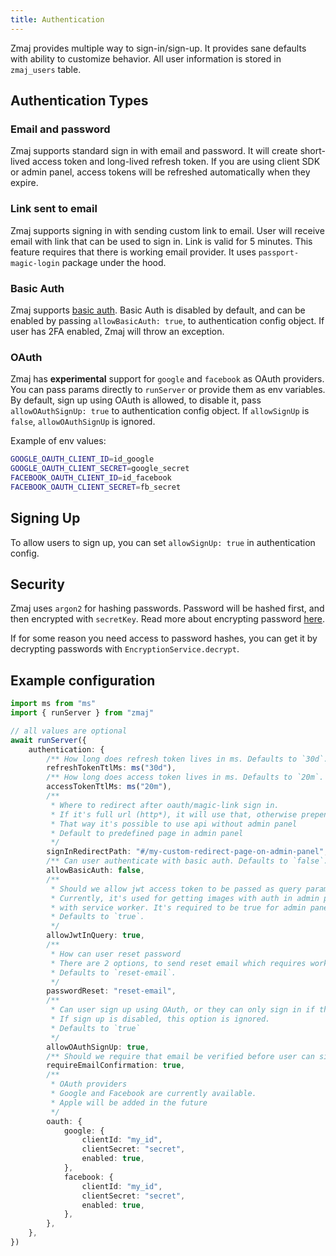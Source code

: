 ```yaml
---
title: Authentication
---
```


Zmaj provides multiple way to sign-in/sign-up. It provides sane defaults with ability to customize behavior.
All user information is stored in `zmaj_users` table.

## Authentication Types

### Email and password

Zmaj supports standard sign in with email and password.
It will create short-lived access token and long-lived refresh token.
If you are using client SDK or admin panel, access tokens will be refreshed automatically when they expire.

### Link sent to email

Zmaj supports signing in with sending custom link to email. User will receive email with link
that can be used to sign in. Link is valid for 5 minutes.
This feature requires that there is working email provider.
It uses `passport-magic-login` package under the hood.

### Basic Auth

Zmaj supports [basic auth](https://en.wikipedia.org/wiki/Basic_access_authentication).
Basic Auth is disabled by default, and can be enabled by passing `allowBasicAuth: true`, to authentication config
object.
If user has 2FA enabled, Zmaj will throw an exception.

### OAuth

Zmaj has **experimental** support for `google` and `facebook` as OAuth providers.
You can pass params directly to `runServer` or provide them as env variables.
By default, sign up using OAuth is allowed, to disable it, pass `allowOAuthSignUp: true` to authentication
config object. If `allowSignUp` is `false`, `allowOAuthSignUp` is ignored.

Example of env values:

```bash
GOOGLE_OAUTH_CLIENT_ID=id_google
GOOGLE_OAUTH_CLIENT_SECRET=google_secret
FACEBOOK_OAUTH_CLIENT_ID=id_facebook
FACEBOOK_OAUTH_CLIENT_SECRET=fb_secret
```

<!-- ### OIDC

Zmaj has **experimental** support for OpenID Connect.
It uses [openid-client](https://github.com/panva/node-openid-client) under the hood.
You can pass providers either as env variables or directly to `runServer`.

Example OIDC providers. It uses same type of specifying multiple groups as storage providers:

```bash
OIDC_PROVIDERS=MY_DOMAIN,HELLO
#
OIDC_PROVIDERS__HELLO__NAME=ProviderHello
OIDC_PROVIDERS__HELLO__CLIENT_ID=some-id
OIDC_PROVIDERS__HELLO__CLIENT_SECRET=some-secret
OIDC_PROVIDERS__HELLO__ENABLED=true
#
OIDC_PROVIDERS__MY_DOMAIN__NAME=MY_DOMAIN_1
OIDC_PROVIDERS__MY_DOMAIN__CLIENT_ID=some-id
OIDC_PROVIDERS__MY_DOMAIN__CLIENT_SECRET=some-secret
OIDC_PROVIDERS__MY_DOMAIN__ENABLED=false
``` -->

## Signing Up

To allow users to sign up, you can set `allowSignUp: true` in authentication config.

<!-- If you want to change that value during runtime, set `allowSignUp: "dynamic"`.
That will allow you to change value in admin panel. If signing up is not allowed `allowOAuthSignUp` is ignored. -->

## Security

Zmaj uses `argon2` for hashing passwords. Password will be hashed first, and then encrypted with `secretKey`.
Read more about encrypting password [here](https://cheatsheetseries.owasp.org/cheatsheets/Password_Storage_Cheat_Sheet.html#peppering).

<!-- You can disable encrypting password, by passing `encryptPasswordHash: false` to authentication config,
but it's not recommended. -->

If for some reason you need access to password hashes, you can get it by decrypting passwords with `EncryptionService.decrypt`.

## Example configuration

```ts
import ms from "ms"
import { runServer } from "zmaj"

// all values are optional
await runServer({
	authentication: {
		/** How long does refresh token lives in ms. Defaults to `30d`.*/
		refreshTokenTtlMs: ms("30d"),
		/** How long does access token lives in ms. Defaults to `20m`. */
		accessTokenTtlMs: ms("20m"),
		/**
		 * Where to redirect after oauth/magic-link sign in.
		 * If it's full url (http*), it will use that, otherwise prepend admin panel url
		 * That way it's possible to use api without admin panel
		 * Default to predefined page in admin panel
		 */
		signInRedirectPath: "#/my-custom-redirect-page-on-admin-panel",
		/** Can user authenticate with basic auth. Defaults to `false`. */
		allowBasicAuth: false,
		/**
		 * Should we allow jwt access token to be passed as query param.
		 * Currently, it's used for getting images with auth in admin panel, but in the future it should be done
		 * with service worker. It's required to be true for admin panel to show restricted images
		 * Defaults to `true`.
		 */
		allowJwtInQuery: true,
		/**
		 * How can user reset password
		 * There are 2 options, to send reset email which requires working email provider, and forbidden
		 * Defaults to `reset-email`.
		 */
		passwordReset: "reset-email",
		/**
		 * Can user sign up using OAuth, or they can only sign in if they already have account.
		 * If sign up is disabled, this option is ignored.
		 * Defaults to `true`
		 */
		allowOAuthSignUp: true,
		/** Should we require that email be verified before user can sign in. Defaults to `true`. */
		requireEmailConfirmation: true,
		/**
		 * OAuth providers
		 * Google and Facebook are currently available.
		 * Apple will be added in the future
		 */
		oauth: {
			google: {
				clientId: "my_id",
				clientSecret: "secret",
				enabled: true,
			},
			facebook: {
				clientId: "my_id",
				clientSecret: "secret",
				enabled: true,
			},
		},
	},
})
```
